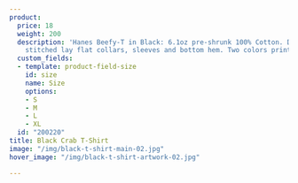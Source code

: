 ```yaml
---
product:
  price: 18
  weight: 200
  description: 'Hanes Beefy-T in Black: 6.1oz pre-shrunk 100% Cotton. Double-needle
    stitched lay flat collars, sleeves and bottom hem. Two colors printed on front.'
  custom_fields:
  - template: product-field-size
    id: size
    name: Size
    options:
    - S
    - M
    - L
    - XL
  id: "200220"
title: Black Crab T-Shirt
image: "/img/black-t-shirt-main-02.jpg"
hover_image: "/img/black-t-shirt-artwork-02.jpg"

---
```

